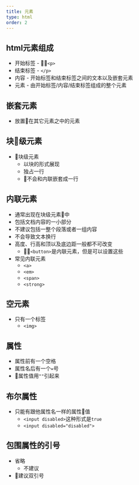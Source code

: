 ```yaml
---
title: 元素
type: html
order: 2
---
```


## html元素组成

- 开始标签 - `<p>`
- 结束标签 - `</p>`
- 内容 - 开始标签和结束标签之间的文本以及嵌套元素
- 元素 - 由开始标签/内容/结束标签组成的整个元素

## 嵌套元素

- 放置在其它元素之中的元素

## 块级元素

- 块级元素
  - 以块的形式展现
  - 独占一行
  - 不会和内联嵌套成一行

## 内联元素

- 通常出现在块级元素中
- 包括文档内容的一小部分
- 不建议包括一整个段落或者一组内容
- 不会导致文本换行
- 高度、行高和顶以及底边距一般都不可改变
  - `<button>`是内联元素，但是可以设置这些
- 常见内联元素
  - `<a>`
  - `<em>`
  - `<span>`
  - `<strong>`

## 空元素

- 只有一个标签
  - `<img>`

## 属性

- 属性前有一个空格
- 属性名后有一个`=`号
- 属性值用`""`引起来

## 布尔属性

- 只能有跟他属性名一样的属性值
  - `<input disabled>`这种形式是`true`
  - `<input disabled="disabled">`

## 包围属性的引号

- 省略
  - 不建议
- 建议双引号